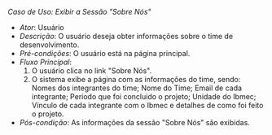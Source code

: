 *Caso de Uso: Exibir a Sessão "Sobre Nós"*
- *Ator*: Usuário
- *Descrição*: O usuário deseja obter informações sobre o time de desenvolvimento.
- *Pré-condições*: O usuário está na página principal.
- *Fluxo Principal*:
  1. O usuário clica no link "Sobre Nós".
  2. O sistema exibe a página com as informações do time, sendo: Nomes dos integrantes do time; Nome do Time; Email de cada integrante; Período que foi concluido o projeto; Unidade do Ibmec; Vínculo de cada integrante com o Ibmec e detalhes de como foi feito o projeto.
- *Pós-condição*: As informações da sessão "Sobre Nós" são exibidas.
